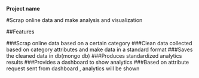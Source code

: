 **Project name**

#Scrap online data and make analysis and visualization

##Features

###Scrap online data based on a certain category
###Clean data collected based on category attributes and make data in a standard format
###Saves the cleaned data in db(mongo db)
###Produces standardized analytics results 
###Provides a dashboard to show analytics
###Based on attribute request sent from dashboard , analytics will be shown

